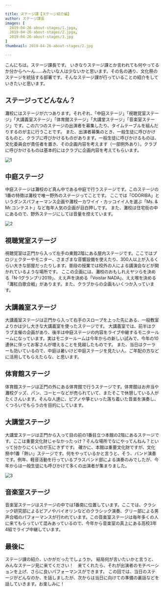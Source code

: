 ```yaml
---

title: ステージ課【ステージ紹介編】
author: ステージ課長
images: [
  2019-04-26-about-stages/1.jpga,
  2019-04-26-about-stages/2.jpga,
  2019-04-26-about-stages/3.jpg
]
thumbnail: 2019-04-26-about-stages/2.jpg

---
```


こんにちは。ステージ課長です。
いきなりステージ課とか言われても何やってるか分からへ〜ん……みたいな人は少ないかと思います。その名の通り、文化祭のステージを統括する部署です。そんなステージ課が行っていることの紹介をしていきたいと思います。

## ステージってどんなん？
灘校にはステージが六つあります。それぞれ、「中庭ステージ」「視聴覚室ステージ」「大講義室ステージ」「体育館ステージ」「大講堂ステージ」「音楽室ステージ」です。この六つのステージの出演者を募集したり、タイムテーブルを組んだりするのが主に行うことです。
また、出演者募集のとき、一般生徒に呼びかけるものと、クラブに呼びかけるものがあります。一般生徒に呼びかけるものは、文化委員会が責任者を置き、その企画内容を考えます（一部例外あり）。クラブに呼びかけるものは基本的にはクラブに企画内容を考えてもらいます。

![1](../../../_nuxt/assets/img/blog/2019-04-26-about-stages/1.jpg)

## 中庭ステージ
中庭ステージは灘校のど真ん中である中庭で行うステージです。このステージの1番の特徴は灘校で唯一野外のステージってことです。
ここでは「ODORIBA」というダンスパフォーマンス企画や灘校一カワイイ・カッコイイ人を選ぶ「Ms. & Mr.コンテスト」など毎年人気の企画が目白押しです。
また、灘校は住宅街の中にあるので、野外ステージにしては音量を控えています。

![2](../../../_nuxt/assets/img/blog/2019-04-26-about-stages/2.jpg)

## 視聴覚室ステージ
視聴覚室は正門から入って左手の東館2階にある屋内ステージです。ここではプロジェクターやモニター、さまざまな音響設備を使えたり、300人以上が入るくらい大きな部屋だったりします。普段の授業では校外の人による講演会などが開かれているような場所です。
ここの企画には、灘校のおもしれえヤツらを決める「N-1グランプリ2019」、ええ声を決める「Voistar NADA」、ええ喉を決める「灘紅白歌合戦」があります。また、クラブからの企画もいくつか入っています。

## 大講義室ステージ
大講義室ステージは正門から入って右手のスロープを上った先にある、一般教室よりかは少し大きな大講義室を使ったステージです。
大講義室では、前半はクラブ主催の企画があり、後半は中庭ステージの内容をライブ中継するモニタールームになっています。実はモニタールームは今年からの新しい試みで、今年の10連休に伴ってお客さんが増えることを見越したものです。
また、当日はクーラーも効いているので、中庭は暑いけど中庭ステージを見たい人、ご年配の方などに活用してもらえたらな、と思います。

## 体育館ステージ
体育館ステージは正門の外にある体育館で行うステージです。体育館はお弁当や灘校グッズ、パン、コーヒーなどが売られていて、またそこで休憩している人がたくさんいます。そんな人達に、ピアノや箏といった落ち着いた音楽を演奏し、くつろいでもらうのを目的にしています。

## 大講堂ステージ
大講堂ステージは正門から入って目の前の1番目立つ本館の2階にあるステージです。ここは重要文化財じゃなかったっけ？そんな場所でなにやってんねん？といって分かりにくいのが玉にきずです。
確かに、本館は重要文化財ですが、文化祭中1番「熱い」ステージです。何をやっているかと言うと、そう、バンド演奏です。例年、軽音活動を行っているブラスバンド部による演奏のみでしたが、今年からは一般生徒にも呼びかけて多くの出演者が集まりました。

![3](../../../_nuxt/assets/img/blog/2019-04-26-about-stages/3.jpg)

## 音楽室ステージ
音楽室ステージはステージの中では1番南に位置しています。ここでは、クラシック研究部によるピアノやバイオリンなどのクラシック演奏、グリー部による男声合唱のパフォーマンスが行われています。この音楽室ステージは毎年多くの人に来てもらっていて混みあっているので、今年から音楽室の真上にある高校3年4組でライブ中継しています。

## 最後に
ステージ課の紹介、いかがだったでしょうか。
結局何が言いたいかと言うと、みんなステージ見に来てください！　来てくれたら、それが出演者のモチベーションを上げ、さらに良いパフォーマンスができます。
この回では、当日のステージがどんなのか、を話しましたが、次からは当日に向けての準備の裏話などを話していきます。お楽しみに！